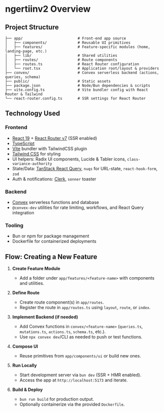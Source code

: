 # ngertiinv2 Overview

## Project Structure
```text
├── app/                         # Front‑end app source
│   ├── components/              # Reusable UI primitives
│   ├── features/                # Feature-specific modules (home, landing-page, etc.)
│   ├── lib/                     # Shared utilities
│   ├── routes/                  # Route components
│   ├── routes.ts                # React Router configuration
│   └── root.tsx                 # Application root/layout & providers
├── convex/                      # Convex serverless backend (actions, queries, schema)
├── public/                      # Static assets
├── package.json                 # Node/Bun dependencies & scripts
├── vite.config.ts               # Vite bundler config with React Router & Tailwind
└── react-router.config.ts       # SSR settings for React Router
```

## Technology Used

### Frontend
- [React 19](https://react.dev/) + [React Router v7](https://reactrouter.com/) (SSR enabled)
- [TypeScript](https://www.typescriptlang.org/)
- [Vite](https://vitejs.dev/) bundler with TailwindCSS plugin
- [Tailwind CSS](https://tailwindcss.com/) for styling
- UI helpers: Radix UI components, Lucide & Tabler icons, `class-variance-authority`
- State/Data: [TanStack React Query](https://tanstack.com/query), `nuqs` for URL-state, `react-hook-form`, `zod`
- Auth & notifications: [Clerk](https://clerk.com/), `sonner` toaster

### Backend
- [Convex](https://convex.dev/) serverless functions and database
- `@convex-dev` utilities for rate limiting, workflows, and React Query integration

### Tooling
- Bun or npm for package management
- Dockerfile for containerized deployments

## Flow: Creating a New Feature
1. **Create Feature Module**
   - Add a folder under `app/features/<feature-name>` with components and utilities.

2. **Define Route**
   - Create route component(s) in `app/routes`.
   - Register the route in `app/routes.ts` using `layout`, `route`, or `index`.

3. **Implement Backend (if needed)**
   - Add Convex functions in `convex/<feature-name>` (`queries.ts`, `mutations.ts`, `actions.ts`, `schema.ts`, etc.).
   - Use `npx convex dev`/CLI as needed to push or test functions.

4. **Compose UI**
   - Reuse primitives from `app/components/ui` or build new ones.

5. **Run Locally**
   - Start development server via `bun dev` (SSR + HMR enabled).
   - Access the app at `http://localhost:5173` and iterate.

6. **Build & Deploy**
   - `bun run build` for production output.
   - Optionally containerize via the provided `Dockerfile`.